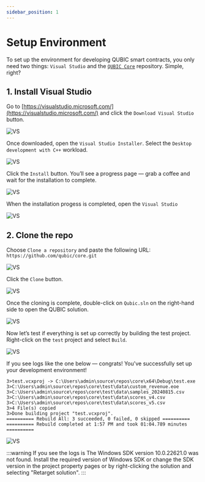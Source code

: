 ```yaml
---
sidebar_position: 1
---
```


# Setup Environment

To set up the environment for developing QUBIC smart contracts, you only need two things: `Visual Studio` and the [`QUBIC Core`](https://github.com/qubic/core) repository. Simple, right?

## 1. Install Visual Studio

Go to [https://visualstudio.microsoft.com/](https://visualstudio.microsoft.com/) and click the `Download Visual Studio` button.

![VS](/img/install_vs1.png)

Once downloaded, open the `Visual Studio Installer`. Select the `Desktop development with C++` workload.

![VS](/img/install_vs3.png)

Click the `Install` button. You’ll see a progress page — grab a coffee and wait for the installation to complete.

![VS](/img/install_vs4.png)

When the installation progess is completed, open the `Visual Studio`

![VS](/img/install_vs5.png)

## 2. Clone the repo

Choose `Clone a repository` and paste the following URL: `https://github.com/qubic/core.git`

![VS](/img/install_vs6.png)

Click the `Clone` button.

![VS](/img/install_vs7.png)

Once the cloning is complete, double-click on `Qubic.sln` on the right-hand side to open the QUBIC solution.

![VS](/img/install_vs11.png)

Now let’s test if everything is set up correctly by building the test project.  
Right-click on the `test` project and select `Build`.

![VS](/img/install_vs8.png)

If you see logs like the one below — congrats! You've successfully set up your development environment!

```
3>test.vcxproj -> C:\Users\admin\source\repos\core\x64\Debug\test.exe
3>C:\Users\admin\source\repos\core\test\data\custom_revenue.eoe
3>C:\Users\admin\source\repos\core\test\data\samples_20240815.csv
3>C:\Users\admin\source\repos\core\test\data\scores_v4.csv
3>C:\Users\admin\source\repos\core\test\data\scores_v5.csv
3>4 File(s) copied
3>Done building project "test.vcxproj".
========== Rebuild All: 3 succeeded, 0 failed, 0 skipped ==========
========== Rebuild completed at 1:57 PM and took 01:04.789 minutes ==========
```

![VS](/img/install_vs9.png)

:::warning
If you see the logs is The Windows SDK version 10.0.22621.0 was not found. Install the required version of Windows SDK or change the SDK version in the project property pages or by right-clicking the solution and selecting "Retarget solution".
:::
